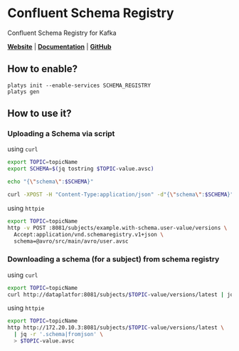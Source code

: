 # Confluent Schema Registry

Confluent Schema Registry for Kafka 

**[Website](https://docs.confluent.io/1.0/schema-registry/docs/intro.html)** | **[Documentation](https://docs.confluent.io/1.0/schema-registry/docs/intro.html)** | **[GitHub](https://github.com/confluentinc/schema-registry)**

## How to enable?

```
platys init --enable-services SCHEMA_REGISTRY
platys gen
```

## How to use it?

### Uploading a Schema via script

using `curl`

```bash
export TOPIC=topicName
export SCHEMA=$(jq tostring $TOPIC-value.avsc)

echo "{\"schema\":$SCHEMA}"

curl -XPOST -H "Content-Type:application/json" -d"{\"schema\":$SCHEMA}" http://172.20.10.3:8081/subjects/$TOPIC-value/versions
```

using `httpie`

```bash
export TOPIC=topicName
http -v POST :8081/subjects/example.with-schema.user-value/versions \
  Accept:application/vnd.schemaregistry.v1+json \
  schema=@avro/src/main/avro/user.avsc
```

### Downloading a schema (for a subject) from schema registry

using `curl`

```bash
export TOPIC=topicName
curl http://dataplatfor:8081/subjects/$TOPIC-value/versions/latest | jq -r '.schema|fromjson' > $TOPIC-value.avsc
```

using `httpie`


```bash
export TOPIC=topicName
http http://172.20.10.3:8081/subjects/$TOPIC-value/versions/latest \
  | jq -r '.schema|fromjson' \
  > $TOPIC-value.avsc
```
  
  